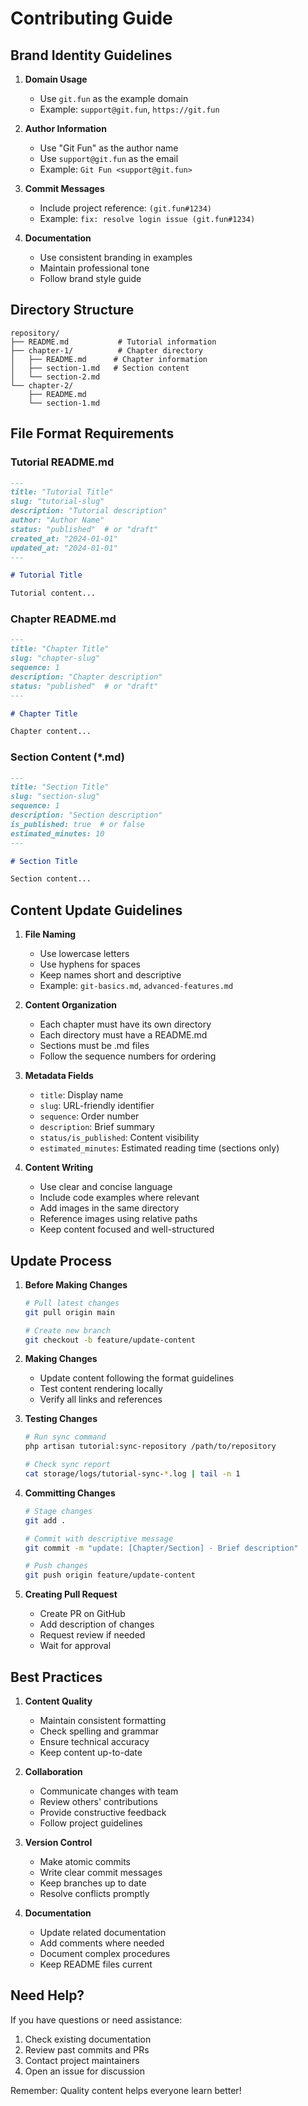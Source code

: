 # Contributing Guide

## Brand Identity Guidelines

1. **Domain Usage**
   - Use `git.fun` as the example domain
   - Example: `support@git.fun`, `https://git.fun`

2. **Author Information**
   - Use "Git Fun" as the author name
   - Use `support@git.fun` as the email
   - Example: `Git Fun <support@git.fun>`

3. **Commit Messages**
   - Include project reference: `(git.fun#1234)`
   - Example: `fix: resolve login issue (git.fun#1234)`

4. **Documentation**
   - Use consistent branding in examples
   - Maintain professional tone
   - Follow brand style guide

## Directory Structure

```
repository/
├── README.md           # Tutorial information
├── chapter-1/          # Chapter directory
│   ├── README.md      # Chapter information
│   ├── section-1.md   # Section content
│   └── section-2.md
└── chapter-2/
    ├── README.md
    └── section-1.md
```

## File Format Requirements

### Tutorial README.md
```markdown
---
title: "Tutorial Title"
slug: "tutorial-slug"
description: "Tutorial description"
author: "Author Name"
status: "published"  # or "draft"
created_at: "2024-01-01"
updated_at: "2024-01-01"
---

# Tutorial Title

Tutorial content...
```

### Chapter README.md
```markdown
---
title: "Chapter Title"
slug: "chapter-slug"
sequence: 1
description: "Chapter description"
status: "published"  # or "draft"
---

# Chapter Title

Chapter content...
```

### Section Content (*.md)
```markdown
---
title: "Section Title"
slug: "section-slug"
sequence: 1
description: "Section description"
is_published: true  # or false
estimated_minutes: 10
---

# Section Title

Section content...
```

## Content Update Guidelines

1. **File Naming**
   - Use lowercase letters
   - Use hyphens for spaces
   - Keep names short and descriptive
   - Example: `git-basics.md`, `advanced-features.md`

2. **Content Organization**
   - Each chapter must have its own directory
   - Each directory must have a README.md
   - Sections must be .md files
   - Follow the sequence numbers for ordering

3. **Metadata Fields**
   - `title`: Display name
   - `slug`: URL-friendly identifier
   - `sequence`: Order number
   - `description`: Brief summary
   - `status/is_published`: Content visibility
   - `estimated_minutes`: Estimated reading time (sections only)

4. **Content Writing**
   - Use clear and concise language
   - Include code examples where relevant
   - Add images in the same directory
   - Reference images using relative paths
   - Keep content focused and well-structured

## Update Process

1. **Before Making Changes**
   ```bash
   # Pull latest changes
   git pull origin main
   
   # Create new branch
   git checkout -b feature/update-content
   ```

2. **Making Changes**
   - Update content following the format guidelines
   - Test content rendering locally
   - Verify all links and references

3. **Testing Changes**
   ```bash
   # Run sync command
   php artisan tutorial:sync-repository /path/to/repository
   
   # Check sync report
   cat storage/logs/tutorial-sync-*.log | tail -n 1
   ```

4. **Committing Changes**
   ```bash
   # Stage changes
   git add .
   
   # Commit with descriptive message
   git commit -m "update: [Chapter/Section] - Brief description"
   
   # Push changes
   git push origin feature/update-content
   ```

5. **Creating Pull Request**
   - Create PR on GitHub
   - Add description of changes
   - Request review if needed
   - Wait for approval

## Best Practices

1. **Content Quality**
   - Maintain consistent formatting
   - Check spelling and grammar
   - Ensure technical accuracy
   - Keep content up-to-date

2. **Collaboration**
   - Communicate changes with team
   - Review others' contributions
   - Provide constructive feedback
   - Follow project guidelines

3. **Version Control**
   - Make atomic commits
   - Write clear commit messages
   - Keep branches up to date
   - Resolve conflicts promptly

4. **Documentation**
   - Update related documentation
   - Add comments where needed
   - Document complex procedures
   - Keep README files current

## Need Help?

If you have questions or need assistance:
1. Check existing documentation
2. Review past commits and PRs
3. Contact project maintainers
4. Open an issue for discussion

Remember: Quality content helps everyone learn better!
